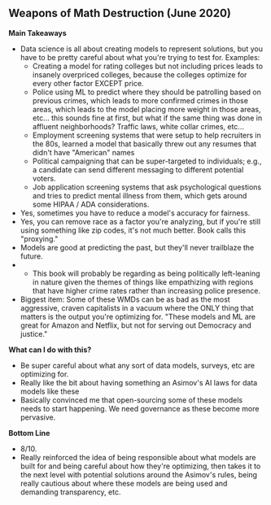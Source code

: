 ## Weapons of Math Destruction (June 2020)

**Main Takeaways**
- Data science is all about creating models to represent solutions, but you have to be pretty careful about what you're trying to test for. Examples:
	- Creating a model for rating colleges but not including prices leads to insanely overpriced colleges, because the colleges optimize for every other factor EXCEPT price.
	- Police using ML to predict where they should be patrolling based on previous crimes, which leads to more confirmed crimes in those areas, which leads to the model placing more weight in those areas, etc... this sounds fine at first, but what if the same thing was done in affluent neighborhoods? Traffic laws, white collar crimes, etc...
	- Employment screening systems that were setup to help recruiters in the 80s, learned a model that basically threw out any resumes that didn't have "American" names
	- Political campaigning that can be super-targeted to individuals; e.g., a candidate can send different messaging to different potential voters.
	- Job application screening systems that ask psychological questions and tries to predict mental illness from them, which gets around some HIPAA / ADA considerations.
- Yes, sometimes you have to reduce a model's accuracy for fairness.
- Yes, you can remove race as a factor you're analyzing, but if you're still using something like zip codes, it's not much better. Book calls this "proxying."
- Models are good at predicting the past, but they'll never trailblaze the future.
- - This book will probably be regarding as being politically left-leaning in nature given the themes of things like empathizing with regions that have higher crime rates rather than increasing police presence.
- Biggest item: Some of these WMDs can be as bad as the most aggressive, craven capitalists in a vacuum where the ONLY thing that matters is the output you're optimizing for. "These models and ML are great for Amazon and Netflix, but not for serving out Democracy and justice."

**What can I do with this?**
- Be super careful about what any sort of data models, surveys, etc are optimizing for.
- Really like the bit about having something an Asimov's AI laws for data models like these
- Basically convinced me that open-sourcing some of these models needs to start happening. We need governance as these become more pervasive. 

**Bottom Line**
- 8/10.
- Really reinforced the idea of being responsible about what models are built for and being careful about how they're optimizing, then takes it to the next level with potential solutions around the Asimov's rules, being really cautious about where these models are being used and demanding transparency, etc.

<!--stackedit_data:
eyJoaXN0b3J5IjpbLTcxMzk1MzQyNiw3MDY4MzY4NzcsODkyMD
A2NzYsLTg3MTI1OTIwNiwxOTY4Mzc4MTU2LDQ1MDA1NTE2MCwt
ODEyNTYxMDQwLDM0MzUyMDQxOSwxNjMwODkzODgyXX0=
-->